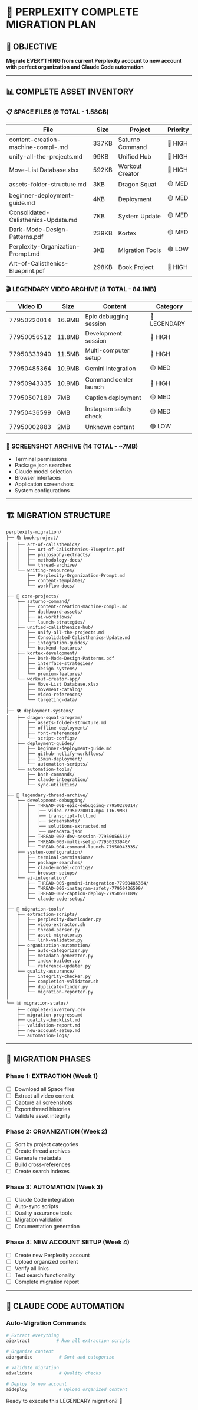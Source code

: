 # 🚀 PERPLEXITY COMPLETE MIGRATION PLAN

## 🎯 OBJECTIVE
**Migrate EVERYTHING from current Perplexity account to new account with perfect organization and Claude Code automation**

---

## 📊 COMPLETE ASSET INVENTORY

### 📋 SPACE FILES (9 TOTAL - 1.58GB)
| File | Size | Project | Priority |
|------|------|---------|----------|
| content-creation-machine-compl-.md | 337KB | Saturno Command | 🔴 HIGH |
| unify-all-the-projects.md | 99KB | Unified Hub | 🔴 HIGH |
| Move-List Database.xlsx | 592KB | Workout Creator | 🔴 HIGH |
| assets-folder-structure.md | 3KB | Dragon Squat | 🟡 MED |
| beginner-deployment-guide.md | 4KB | Deployment | 🟡 MED |
| Consolidated-Calisthenics-Update.md | 7KB | System Update | 🟡 MED |
| Dark-Mode-Design-Patterns.pdf | 239KB | Kortex | 🟡 MED |
| Perplexity-Organization-Prompt.md | 3KB | Migration Tools | 🟢 LOW |
| Art-of-Calisthenics-Blueprint.pdf | 298KB | Book Project | 🔴 HIGH |

### 🎬 LEGENDARY VIDEO ARCHIVE (8 TOTAL - 84.1MB)
| Video ID | Size | Content | Category |
|----------|------|---------|----------|
| 77950220014 | 16.9MB | Epic debugging session | 🔴 LEGENDARY |
| 77950056512 | 11.8MB | Development session | 🔴 HIGH |
| 77950333940 | 11.5MB | Multi-computer setup | 🔴 HIGH |
| 77950485364 | 10.9MB | Gemini integration | 🟡 MED |
| 77950943335 | 10.9MB | Command center launch | 🔴 HIGH |
| 77950507189 | 7MB | Caption deployment | 🟡 MED |
| 77950436599 | 6MB | Instagram safety check | 🟡 MED |
| 77950002883 | 2MB | Unknown content | 🟢 LOW |

### 📸 SCREENSHOT ARCHIVE (14 TOTAL - ~7MB)
- Terminal permissions
- Package.json searches
- Claude model selection
- Browser interfaces
- Application screenshots
- System configurations

---

## 🏗️ MIGRATION STRUCTURE

```
perplexity-migration/
├── 📚 book-project/
│   ├── art-of-calisthenics/
│   │   ├── Art-of-Calisthenics-Blueprint.pdf
│   │   ├── philosophy-extracts/
│   │   ├── methodology-docs/
│   │   └── thread-archive/
│   └── writing-resources/
│       ├── Perplexity-Organization-Prompt.md
│       ├── content-templates/
│       └── workflow-docs/
│
├── 🎯 core-projects/
│   ├── saturno-command/
│   │   ├── content-creation-machine-compl-.md
│   │   ├── dashboard-assets/
│   │   ├── ai-workflows/
│   │   └── launch-strategies/
│   ├── unified-calisthenics-hub/
│   │   ├── unify-all-the-projects.md
│   │   ├── Consolidated-Calisthenics-Update.md
│   │   ├── integration-guides/
│   │   └── backend-features/
│   ├── kortex-development/
│   │   ├── Dark-Mode-Design-Patterns.pdf
│   │   ├── interface-strategies/
│   │   ├── design-systems/
│   │   └── premium-features/
│   └── workout-creator-app/
│       ├── Move-List Database.xlsx
│       ├── movement-catalog/
│       ├── video-references/
│       └── targeting-data/
│
├── 🛠️ deployment-systems/
│   ├── dragon-squat-program/
│   │   ├── assets-folder-structure.md
│   │   ├── offline-deployment/
│   │   ├── font-references/
│   │   └── script-configs/
│   ├── deployment-guides/
│   │   ├── beginner-deployment-guide.md
│   │   ├── github-netlify-workflows/
│   │   ├── 15min-deployment/
│   │   └── automation-scripts/
│   └── automation-tools/
│       ├── bash-commands/
│       ├── claude-integration/
│       └── sync-utilities/
│
├── 💬 legendary-thread-archive/
│   ├── development-debugging/
│   │   ├── THREAD-001-epic-debugging-77950220014/
│   │   │   ├── video-77950220014.mp4 (16.9MB)
│   │   │   ├── transcript-full.md
│   │   │   ├── screenshots/
│   │   │   ├── solutions-extracted.md
│   │   │   └── metadata.json
│   │   ├── THREAD-002-dev-session-77950056512/
│   │   ├── THREAD-003-multi-setup-77950333940/
│   │   └── THREAD-004-command-launch-77950943335/
│   ├── system-configuration/
│   │   ├── terminal-permissions/
│   │   ├── package-searches/
│   │   ├── claude-model-configs/
│   │   └── browser-setups/
│   └── ai-integration/
│       ├── THREAD-005-gemini-integration-77950485364/
│       ├── THREAD-006-instagram-safety-77950436599/
│       ├── THREAD-007-caption-deploy-77950507189/
│       └── claude-code-setup/
│
├── 🔧 migration-tools/
│   ├── extraction-scripts/
│   │   ├── perplexity-downloader.py
│   │   ├── video-extractor.sh
│   │   ├── thread-parser.py
│   │   ├── asset-migrator.py
│   │   └── link-validator.py
│   ├── organization-automation/
│   │   ├── auto-categorizer.py
│   │   ├── metadata-generator.py
│   │   ├── index-builder.py
│   │   └── reference-updater.py
│   └── quality-assurance/
│       ├── integrity-checker.py
│       ├── completion-validator.sh
│       ├── duplicate-finder.py
│       └── migration-reporter.py
│
└── 📊 migration-status/
    ├── complete-inventory.csv
    ├── migration-progress.md
    ├── quality-checklist.md
    ├── validation-report.md
    ├── new-account-setup.md
    └── automation-logs/
```

---

## 🎯 MIGRATION PHASES

### Phase 1: EXTRACTION (Week 1)
- [ ] Download all Space files
- [ ] Extract all video content
- [ ] Capture all screenshots
- [ ] Export thread histories
- [ ] Validate asset integrity

### Phase 2: ORGANIZATION (Week 2)
- [ ] Sort by project categories
- [ ] Create thread archives
- [ ] Generate metadata
- [ ] Build cross-references
- [ ] Create search indexes

### Phase 3: AUTOMATION (Week 3)
- [ ] Claude Code integration
- [ ] Auto-sync scripts
- [ ] Quality assurance tools
- [ ] Migration validation
- [ ] Documentation generation

### Phase 4: NEW ACCOUNT SETUP (Week 4)
- [ ] Create new Perplexity account
- [ ] Upload organized content
- [ ] Verify all links
- [ ] Test search functionality
- [ ] Complete migration report

---

## 🚀 CLAUDE CODE AUTOMATION

### Auto-Migration Commands
```bash
# Extract everything
aiextract          # Run all extraction scripts

# Organize content
aiorganize          # Sort and categorize

# Validate migration
aivalidate          # Quality checks

# Deploy to new account
aideploy            # Upload organized content
```

Ready to execute this LEGENDARY migration? 🎯